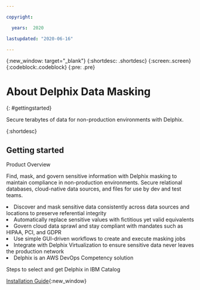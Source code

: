 ```yaml
---

copyright:

  years:  2020

lastupdated: "2020-06-16"

---
```



{:new_window: target="_blank"}
{:shortdesc: .shortdesc}
{:screen:.screen}
{:codeblock:.codeblock}
{:pre: .pre}

# About Delphix Data Masking
{: #gettingstarted}

Secure terabytes of data for non-production environments with Delphix.

{:shortdesc}

## Getting started

Product Overview

Find, mask, and govern sensitive information with Delphix masking to maintain compliance in non-production environments. Secure relational databases, cloud-native data sources, and files for use by dev and test teams.

<li> Discover and mask sensitive data consistently across data sources and locations to preserve referential integrity
<li> Automatically replace sensitive values with fictitious yet valid equivalents
<li> Govern cloud data sprawl and stay compliant with mandates such as HIPAA, PCI, and GDPR
<li> Use simple GUI-driven workflows to create and execute masking jobs
<li> Integrate with Delphix Virtualization to ensure sensitive data never leaves the production network
<li> Delphix is an AWS DevOps Competency solution

Steps to select and get Delphix in IBM Catalog

[Installation Guide](https://maskingdocs.delphix.com/Getting_Started/Installation/Prerequisites/){:new_window}

